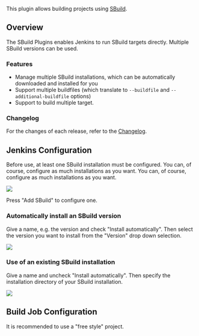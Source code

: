 This plugin allows building projects using [SBuild](http://sbuild.org/).

## Overview

The SBuild Plugins enables Jenkins to run SBuild targets directly.
Multiple SBuild versions can be used.

### Features

-   Manage multiple SBuild installations, which can be automatically
    downloaded and installed for you
-   Support multiple buildfiles (which translate to `--buildfile` and
    `--additional-buildfile` options)
-   Support to build multiple target.

### Changelog

For the changes of each release, refer to the
[Changelog](https://github.com/jenkinsci/sbuild-plugin/blob/master/ChangeLog.txt).

## Jenkins Configuration

Before use, at least one SBuild installation must be configured. You
can, of course, configure as much installations as you want. You can, of
course, configure as much installations as you want.

![](docs/images/configure-sbuild.jpg)

Press "Add SBuild" to configure one.

### Automatically install an SBuild version

Give a name, e.g. the version and check "Install automatically". Then
select the version you want to install from the "Version" drop down
selection.

![](docs/images/configure-sbuild-download.jpg)

### Use of an existing SBuild installation

Give a name and uncheck "Install automatically". Then specify the
installation directory of your SBuild installation.

![](docs/images/configure-sbuild-system.jpg)

## Build Job Configuration

It is recommended to use a "free style" project.

